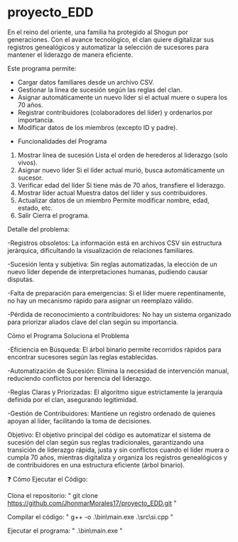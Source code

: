 # proyecto_EDD
En el reino del oriente, una familia ha protegido al Shogun por generaciones. Con el avance tecnológico, el clan quiere digitalizar sus registros genealógicos y automatizar la selección de sucesores para mantener el liderazgo de manera eficiente.

Este programa permite:
- Cargar datos familiares desde un archivo CSV.
- Gestionar la línea de sucesión según las reglas del clan.
- Asignar automáticamente un nuevo líder si el actual muere o supera los 70 años.
- Registrar contribuidores (colaboradores del líder) y ordenarlos por importancia.
- Modificar datos de los miembros (excepto ID y padre).

* Funcionalidades del Programa

1. Mostrar línea de sucesión	Lista el orden de herederos al liderazgo (solo vivos).
2. Asignar nuevo líder	Si el líder actual murió, busca automáticamente un sucesor.
3. Verificar edad del líder	Si tiene más de 70 años, transfiere el liderazgo.
4. Mostrar líder actual	Muestra datos del líder y sus contribuidores.
5. Actualizar datos de un miembro	Permite modificar nombre, edad, estado, etc.
0. Salir	Cierra el programa.

Detalle del problema:

-Registros obsoletos: La información está en archivos CSV sin estructura jerárquica, dificultando la visualización de relaciones familiares.

-Sucesión lenta y subjetiva: Sin reglas automatizadas, la elección de un nuevo líder depende de interpretaciones humanas, pudiendo causar disputas.

-Falta de preparación para emergencias: Si el líder muere repentinamente, no hay un mecanismo rápido para asignar un reemplazo válido.

-Pérdida de reconocimiento a contribuidores: No hay un sistema organizado para priorizar aliados clave del clan según su importancia.

Cómo el Programa Soluciona el Problema

-Eficiencia en Búsqueda:
El árbol binario permite recorridos rápidos para encontrar sucesores según las reglas establecidas.

-Automatización de Sucesión:
Elimina la necesidad de intervención manual, reduciendo conflictos por herencia del liderazgo.

-Reglas Claras y Priorizadas:
El algoritmo sigue estrictamente la jerarquía definida por el clan, asegurando legitimidad.

-Gestión de Contribuidores:
Mantiene un registro ordenado de quienes apoyan al líder, facilitando la toma de decisiones.

Objetivo:
El objetivo principal del código es automatizar el sistema de sucesión del clan según sus reglas tradicionales, garantizando una transición de liderazgo rápida, justa y sin conflictos cuando el líder muera o cumpla 70 años, mientras digitaliza y organiza los registros genealógicos y de contribuidores en una estructura eficiente (árbol binario).

❓ Cómo Ejecutar el Código:

Clona el repositorio: " git clone https://github.com/JhonmarMorales17/proyecto_EDD.git "

Compilar el código: " g++ -o .\bin\main.exe .\src\si.cpp "

Ejecutar el programa: " .\bin\main.exe "

